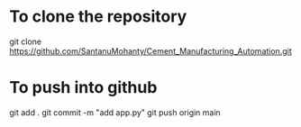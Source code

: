 # To clone the repository
git clone https://github.com/SantanuMohanty/Cement_Manufacturing_Automation.git

# To push into github
git add .
git commit -m "add app.py"
git push origin main

